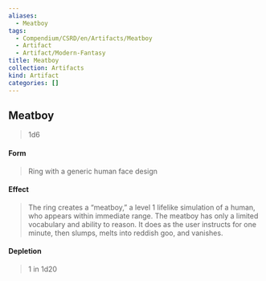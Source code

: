 ```yaml
---
aliases:
  - Meatboy
tags:
  - Compendium/CSRD/en/Artifacts/Meatboy
  - Artifact
  - Artifact/Modern-Fantasy
title: Meatboy
collection: Artifacts
kind: Artifact
categories: []
---
```

## Meatboy
>1d6
#### Form
>Ring with a generic human face design 
#### Effect
> The ring creates a “meatboy,” a level 1 lifelike simulation of a human, who appears within immediate range. The meatboy has only a limited vocabulary and ability to reason. It does as the user instructs for one minute, then slumps, melts into reddish goo, and vanishes.

#### Depletion 
>1 in 1d20